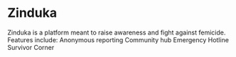 # Zinduka

Zinduka is a platform meant to raise awareness and fight against femicide.
Features include:
Anonymous reporting
Community hub
Emergency Hotline
Survivor Corner

